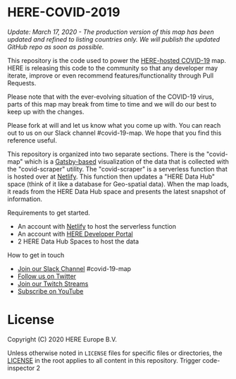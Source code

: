 # HERE-COVID-2019

*Update: March 17, 2020 - The production version of this map has been updated and refined to listing countries only. We will publish the updated GitHub repo as soon as possible.*

This repository is the code used to power the [HERE-hosted COVID-19](https://developer.here.com/coronavirus/) map. HERE is releasing this code to the community so that any developer may iterate, improve or even recommend features/functionality through Pull Requests.

Please note that with the ever-evolving situation of the COVID-19 virus, parts of this map may break from time to time and we will do our best to keep up with the changes.

Please fork at will and let us know what you come up with. You can reach out to us on our Slack channel #covid-19-map. We hope that you find this reference useful.

This repository is organized into two separate sections. There is the "covid-map" which is a [Gatsby-based](https://www.gatsbyjs.org) visualization of the data that is collected with the "covid-scraper" utility. The "covid-scraper" is a serverless function that is hosted over at [Netlify](https://www.netlify.com). This function then updates a "HERE Data Hub" space (think of it like a database for Geo-spatial data). When the map loads, it reads from the HERE Data Hub space and presents the latest snapshot of information.

Requirements to get started.
- An account with [Netlify](https://www.netlify.com) to host the serverless function
- An account with [HERE Developer Portal](https://developer.here.com/?cid=Freemium-DeveloperPortalTutorial-PJ-0-Javascript-DevPortal-&utm_source=DeveloperPortalTutorial&utm_medium=referral&utm_campaign=Webinar_IOT_2020_Golden-Age-Location-Enabled-AI-Jan-16)
- 2 HERE Data Hub Spaces to host the data

How to get in touch
- [Join our Slack Channel](http://t.her.is/slack) #covid-19-map
- [Follow us on Twitter](https://twitter.com/heredev)
- [Join our Twitch Streams](https://www.twitch.tv/heredev)
- [Subscribe on YouTube](https://www.youtube.com/user/heremaps/playlists?view=50&sort=dd&shelf_id=10)


# License

Copyright (C) 2020 HERE Europe B.V.

Unless otherwise noted in `LICENSE` files for specific files or directories, the [LICENSE](LICENSE) in the root applies to all content in this repository.
Trigger code-inspector 2
